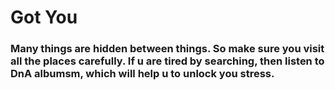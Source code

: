 # Got You

### Many things are hidden between things. So make sure you visit all the places carefully. If u are tired by searching, then listen to DnA albumsm, which will help u to unlock you stress.